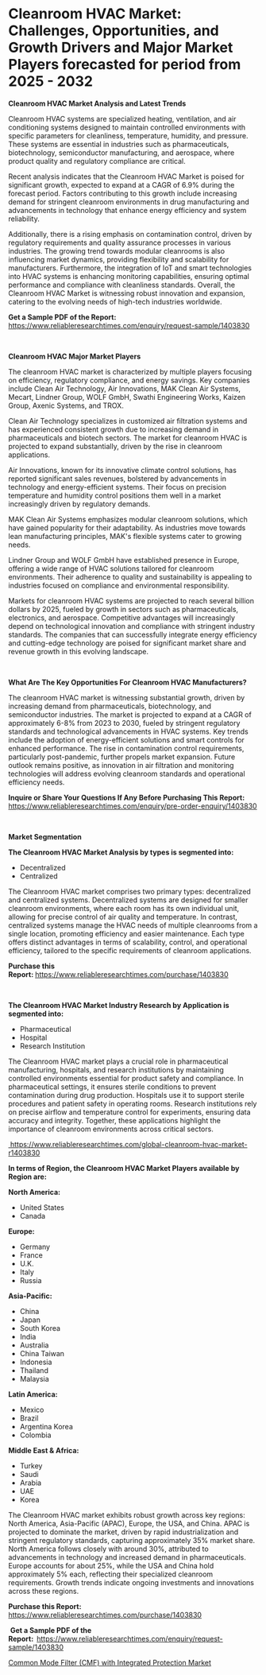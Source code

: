 <p><h1>Cleanroom HVAC Market: Challenges, Opportunities, and Growth Drivers and Major Market Players forecasted for period from 2025 - 2032</h1></p><p><strong>Cleanroom HVAC Market Analysis and Latest Trends</strong></p>
<p><p>Cleanroom HVAC systems are specialized heating, ventilation, and air conditioning systems designed to maintain controlled environments with specific parameters for cleanliness, temperature, humidity, and pressure. These systems are essential in industries such as pharmaceuticals, biotechnology, semiconductor manufacturing, and aerospace, where product quality and regulatory compliance are critical.</p><p>Recent analysis indicates that the Cleanroom HVAC Market is poised for significant growth, expected to expand at a CAGR of 6.9% during the forecast period. Factors contributing to this growth include increasing demand for stringent cleanroom environments in drug manufacturing and advancements in technology that enhance energy efficiency and system reliability. </p><p>Additionally, there is a rising emphasis on contamination control, driven by regulatory requirements and quality assurance processes in various industries. The growing trend towards modular cleanrooms is also influencing market dynamics, providing flexibility and scalability for manufacturers. Furthermore, the integration of IoT and smart technologies into HVAC systems is enhancing monitoring capabilities, ensuring optimal performance and compliance with cleanliness standards. Overall, the Cleanroom HVAC Market is witnessing robust innovation and expansion, catering to the evolving needs of high-tech industries worldwide.</p></p>
<p><strong>Get a Sample PDF of the Report:&nbsp;</strong> <a href="https://www.reliableresearchtimes.com/enquiry/request-sample/1403830?utm_campaign=3517&utm_medium=2&utm_source=Github&utm_content=ia&utm_term=28032025&utm_id=cleanroom-hvac">https://www.reliableresearchtimes.com/enquiry/request-sample/1403830</a></p>
<p>&nbsp;</p>
<p><strong>Cleanroom HVAC Major Market Players</strong></p>
<p><p>The cleanroom HVAC market is characterized by multiple players focusing on efficiency, regulatory compliance, and energy savings. Key companies include Clean Air Technology, Air Innovations, MAK Clean Air Systems, Mecart, Lindner Group, WOLF GmbH, Swathi Engineering Works, Kaizen Group, Axenic Systems, and TROX.</p><p>Clean Air Technology specializes in customized air filtration systems and has experienced consistent growth due to increasing demand in pharmaceuticals and biotech sectors. The market for cleanroom HVAC is projected to expand substantially, driven by the rise in cleanroom applications.</p><p>Air Innovations, known for its innovative climate control solutions, has reported significant sales revenues, bolstered by advancements in technology and energy-efficient systems. Their focus on precision temperature and humidity control positions them well in a market increasingly driven by regulatory demands.</p><p>MAK Clean Air Systems emphasizes modular cleanroom solutions, which have gained popularity for their adaptability. As industries move towards lean manufacturing principles, MAK's flexible systems cater to growing needs.</p><p>Lindner Group and WOLF GmbH have established presence in Europe, offering a wide range of HVAC solutions tailored for cleanroom environments. Their adherence to quality and sustainability is appealing to industries focused on compliance and environmental responsibility.</p><p>Markets for cleanroom HVAC systems are projected to reach several billion dollars by 2025, fueled by growth in sectors such as pharmaceuticals, electronics, and aerospace. Competitive advantages will increasingly depend on technological innovation and compliance with stringent industry standards. The companies that can successfully integrate energy efficiency and cutting-edge technology are poised for significant market share and revenue growth in this evolving landscape.</p></p>
<p>&nbsp;</p>
<p><strong>What Are The Key Opportunities For Cleanroom HVAC Manufacturers?</strong></p>
<p><p>The cleanroom HVAC market is witnessing substantial growth, driven by increasing demand from pharmaceuticals, biotechnology, and semiconductor industries. The market is projected to expand at a CAGR of approximately 6-8% from 2023 to 2030, fueled by stringent regulatory standards and technological advancements in HVAC systems. Key trends include the adoption of energy-efficient solutions and smart controls for enhanced performance. The rise in contamination control requirements, particularly post-pandemic, further propels market expansion. Future outlook remains positive, as innovation in air filtration and monitoring technologies will address evolving cleanroom standards and operational efficiency needs.</p></p>
<p><strong>Inquire or Share Your Questions If Any Before Purchasing This Report:</strong> <a href="https://www.reliableresearchtimes.com/enquiry/pre-order-enquiry/1403830?utm_campaign=3517&utm_medium=2&utm_source=Github&utm_content=ia&utm_term=28032025&utm_id=cleanroom-hvac">https://www.reliableresearchtimes.com/enquiry/pre-order-enquiry/1403830</a></p>
<p>&nbsp;</p>
<p><strong>Market Segmentation</strong></p>
<p><strong>The Cleanroom HVAC Market Analysis by types is segmented into:</strong></p>
<p><ul><li>Decentralized</li><li>Centralized</li></ul></p>
<p><p>The Cleanroom HVAC market comprises two primary types: decentralized and centralized systems. Decentralized systems are designed for smaller cleanroom environments, where each room has its own individual unit, allowing for precise control of air quality and temperature. In contrast, centralized systems manage the HVAC needs of multiple cleanrooms from a single location, promoting efficiency and easier maintenance. Each type offers distinct advantages in terms of scalability, control, and operational efficiency, tailored to the specific requirements of cleanroom applications.</p></p>
<p><strong>Purchase this Report:&nbsp;</strong><a href="https://www.reliableresearchtimes.com/purchase/1403830?utm_campaign=3517&utm_medium=2&utm_source=Github&utm_content=ia&utm_term=28032025&utm_id=cleanroom-hvac">https://www.reliableresearchtimes.com/purchase/1403830</a></p>
<p>&nbsp;</p>
<p><strong>The Cleanroom HVAC Market Industry Research by Application is segmented into:</strong></p>
<p><ul><li>Pharmaceutical</li><li>Hospital</li><li>Research Institution</li></ul></p>
<p><p>The Cleanroom HVAC market plays a crucial role in pharmaceutical manufacturing, hospitals, and research institutions by maintaining controlled environments essential for product safety and compliance. In pharmaceutical settings, it ensures sterile conditions to prevent contamination during drug production. Hospitals use it to support sterile procedures and patient safety in operating rooms. Research institutions rely on precise airflow and temperature control for experiments, ensuring data accuracy and integrity. Together, these applications highlight the importance of cleanroom environments across critical sectors.</p></p>
<p><a href="https://www.reliableresearchtimes.com/global-cleanroom-hvac-market-r1403830?utm_campaign=3517&utm_medium=2&utm_source=Github&utm_content=ia&utm_term=28032025&utm_id=cleanroom-hvac">&nbsp;https://www.reliableresearchtimes.com/global-cleanroom-hvac-market-r1403830</a></p>
<p><strong>In terms of Region, the Cleanroom HVAC Market Players available by Region are:</strong></p>
<p>
    <p> <strong> North America: </strong>
        <ul>
            <li>United States</li>
            <li>Canada</li>
        </ul>
        </p> 
    <p> <strong> Europe: </strong>
        <ul>
            <li>Germany</li>
            <li>France</li>
            <li>U.K.</li>
            <li>Italy</li>
            <li>Russia</li>
        </ul>
        </p> 
    <p> <strong> Asia-Pacific: </strong>
        <ul>
            <li>China</li>
            <li>Japan</li>
            <li>South Korea</li>
            <li>India</li>
            <li>Australia</li>
            <li>China Taiwan</li>
            <li>Indonesia</li>
            <li>Thailand</li>
            <li>Malaysia</li>
        </ul>
        </p> 
    <p> <strong> Latin America: </strong>
        <ul>
            <li>Mexico</li>
            <li>Brazil</li>
            <li>Argentina Korea</li>
            <li>Colombia</li>
        </ul>
        </p> 
    <p> <strong> Middle East & Africa: </strong>
        <ul>
            <li>Turkey</li>
            <li>Saudi</li>
            <li>Arabia</li>
            <li>UAE</li>
            <li>Korea</li>
        </ul>
    </p>
    </p>
<p><p>The Cleanroom HVAC market exhibits robust growth across key regions: North America, Asia-Pacific (APAC), Europe, the USA, and China. APAC is projected to dominate the market, driven by rapid industrialization and stringent regulatory standards, capturing approximately 35% market share. North America follows closely with around 30%, attributed to advancements in technology and increased demand in pharmaceuticals. Europe accounts for about 25%, while the USA and China hold approximately 5% each, reflecting their specialized cleanroom requirements. Growth trends indicate ongoing investments and innovations across these regions.</p></p>
<p><strong>Purchase this Report: </strong><a href="https://www.reliableresearchtimes.com/purchase/1403830?utm_campaign=3517&utm_medium=2&utm_source=Github&utm_content=ia&utm_term=28032025&utm_id=cleanroom-hvac">https://www.reliableresearchtimes.com/purchase/1403830</a></p>
<p>&nbsp;<strong>Get a Sample PDF of the Report:&nbsp;&nbsp;</strong><a href="https://www.reliableresearchtimes.com/enquiry/request-sample/1403830?utm_campaign=3517&utm_medium=2&utm_source=Github&utm_content=ia&utm_term=28032025&utm_id=cleanroom-hvac">https://www.reliableresearchtimes.com/enquiry/request-sample/1403830</a></p>
<p><strong></strong></p>
<p><p><a href="https://github.com/oshrykauraj7/Market-Research-Report-List-1/blob/main/common-mode-filter-cmf-with-integrated-protection-market.md?utm_campaign=3517&utm_medium=2&utm_source=Github&utm_content=ia&utm_term=28032025&utm_id=cleanroom-hvac">Common Mode Filter (CMF) with Integrated Protection Market</a></p></p>